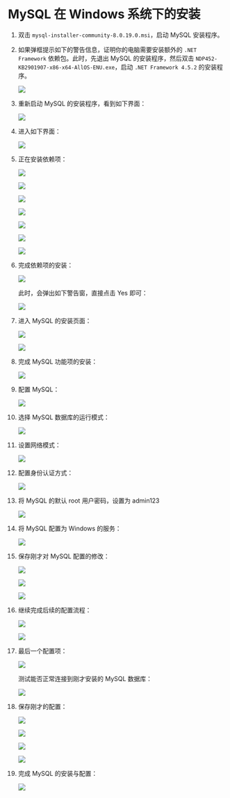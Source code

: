 # MySQL 在 Windows 系统下的安装



1. 双击 `mysql-installer-community-8.0.19.0.msi`，启动 MySQL 安装程序。

2. 如果弹框提示如下的警告信息，证明你的电脑需要安装额外的 `.NET Framework` 依赖包。此时，先退出 MySQL 的安装程序，然后双击 `NDP452-KB2901907-x86-x64-AllOS-ENU.exe`，启动 `.NET Framework 4.5.2` 的安装程序。

   ![](0.jpg)

3. 重新启动 MySQL 的安装程序，看到如下界面：

   ![](1.jpg)

4. 进入如下界面：

   ![](2.jpg)

5. 正在安装依赖项：

   ![](3.jpg)

   ![](4.jpg)

   ![](5.jpg)

   ![](6.jpg)

   ![](7.jpg)

   ![](9.jpg)

   ![](./imgs/10.jpg)

6. 完成依赖项的安装：

   ![](./imgs/11.jpg)

   此时，会弹出如下警告窗，直接点击 Yes 即可：

   ![](./imgs/12.jpg)

7. 进入 MySQL 的安装页面：

   ![](./imgs/14.jpg)

   ![](./imgs/15.jpg)

8. 完成 MySQL 功能项的安装：

   ![](./imgs/16.jpg)

9. 配置 MySQL：

   ![](./imgs/17.jpg)

10. 选择 MySQL 数据库的运行模式：

    ![](./imgs/18.jpg)

11. 设置网络模式：

    ![](19.jpg)

12. 配置身份认证方式：

    ![](20.jpg)

13. 将 MySQL 的默认 root 用户密码，设置为 admin123

    ![](21.jpg)

14. 将 MySQL 配置为 Windows 的服务：

    ![](22.jpg)

15. 保存刚才对 MySQL 配置的修改：

    ![](23.jpg)

    ![](24.jpg)

    ![](25.jpg)

16. 继续完成后续的配置流程：

    ![](26.jpg)

    ![](27.jpg)

17. 最后一个配置项：

    ![](28.jpg)

    测试能否正常连接到刚才安装的 MySQL 数据库：

    ![](29.jpg)

18. 保存刚才的配置：

    ![](30.jpg)

    ![](31.jpg)

    ![](32.jpg)

    ![](33.jpg)

19. 完成 MySQL 的安装与配置：

    ![](34.jpg)